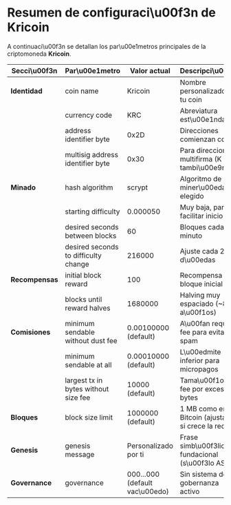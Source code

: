 # Resumen de configuraci\u00f3n de Kricoin

A continuaci\u00f3n se detallan los par\u00e1metros principales de la criptomoneda **Kricoin**.

| Secci\u00f3n | Par\u00e1metro | Valor actual | Descripci\u00f3n |
| --- | --- | --- | --- |
| **Identidad** | coin name | Kricoin | Nombre personalizado de tu coin |
| | currency code | KRC | Abreviatura est\u00e1ndar |
| | address identifier byte | 0x2D | Direcciones comienzan con K |
| | multisig address identifier byte | 0x30 | Para direcciones multifirma (K tambi\u00e9n) |
| **Minado** | hash algorithm | scrypt | Algoritmo de miner\u00eda elegido |
| | starting difficulty | 0.000050 | Muy baja, para facilitar inicio |
| | desired seconds between blocks | 60 | Bloques cada 1 minuto |
| | desired seconds to difficulty change | 216000 | Ajuste cada 2.5 d\u00edas |
| **Recompensas** | initial block reward | 100 | Recompensa por bloque inicial |
| | blocks until reward halves | 1680000 | Halving muy espaciado (~8 a\u00f1os) |
| **Comisiones** | minimum sendable without dust fee | 0.00100000 (default) | A\u00fan requiere fee para evitar spam |
| | minimum sendable at all | 0.00010000 (default) | L\u00edmite inferior para micropagos |
| | largest tx in bytes without size fee | 10000 (default) | Tama\u00f1o sin fee por exceso de bytes |
| **Bloques** | block size limit | 1000000 (default) | 1 MB como en Bitcoin (ajustable si crece la red) |
| **Genesis** | genesis message | Personalizado por ti | Frase simb\u00f3lica fundacional (s\u00f3lo ASCII) |
| **Governance** | governance | 000...000 (default vac\u00edo) | Sin sistema de gobernanza activo |

